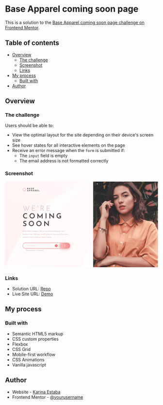 # Base Apparel coming soon page

This is a solution to the [Base Apparel coming soon page challenge on Frontend Mentor](https://www.frontendmentor.io/challenges/base-apparel-coming-soon-page-5d46b47f8db8a7063f9331a0). 
## Table of contents

- [Overview](#overview)
  - [The challenge](#the-challenge)
  - [Screenshot](#screenshot)
  - [Links](#links)
- [My process](#my-process)
  - [Built with](#built-with)
- [Author](#author)

## Overview

### The challenge

Users should be able to:

- View the optimal layout for the site depending on their device's screen size
- See hover states for all interactive elements on the page
- Receive an error message when the `form` is submitted if:
  - The `input` field is empty
  - The email address is not formatted correctly

### Screenshot

![](./screenshot.png)

### Links

- Solution URL: [Repo](https://github.com/karinaestaba/base-apparel-coming-soon.git)
- Live Site URL: [Demo](https://karinaestaba.github.io/base-apparel-coming-soon.git)

## My process

### Built with

- Semantic HTML5 markup
- CSS custom properties
- Flexbox
- CSS Grid
- Mobile-first workflow
- CSS Animations
- Vanilla javascript

## Author

- Website - [Karina Estaba]( )
- Frontend Mentor - [@yourusername](https://www.frontendmentor.io/profile/karinaestaba)